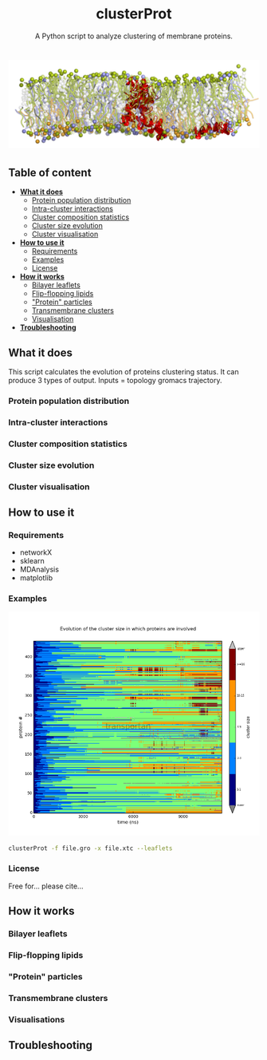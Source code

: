 <h1 b align="center">clusterProt</b></h1>
<p align="center">A Python script to analyze clustering of membrane proteins.</p>
<h1 align="center">
  <img src="images/high_def_all4.png" alt="clusterProt" />
</h1>

## Table of content

- [**What it does**](#description)
  - [Protein population distribution](#pprotein-opulation-distribution)
  - [Intra-cluster interactions](#intra-cluster-interactions)  
  - [Cluster composition statistics](#cluster-composition-statistics)  
  - [Cluster size evolution](#cluster-size-evolution)  
  - [Cluster visualisation](#cluster-visualisation)  
- [**How to use it**](#how-to-use-it)
  - [Requirements](#requirements)
  - [Examples](#examples)
  - [License](#license)
- [**How it works**](#notes)
  - [Bilayer leaflets](#bilayer-leaflets)
  - [Flip-flopping lipids](#flip-flopping-lipids)
  - ["Protein" particles](#"protein"-particles)
  - [Transmembrane clusters](#transmembrane-clusters)
  - [Visualisation](#visualisation)
- [**Troubleshooting**](#troubleshooting)

## What it does
This script calculates the evolution of proteins clustering status. It can produce 3 types of output. Inputs = topology gromacs trajectory.
### Protein population distribution
### Intra-cluster interactions
### Cluster composition statistics
### Cluster size evolution
### Cluster visualisation

## How to use it
### Requirements
* networkX
* sklearn
* MDAnalysis
* matplotlib
### Examples
![2D](./doc/clusterProt2D.png)
```bash
clusterProt -f file.gro -x file.xtc --leaflets
```
### License
Free for... please cite...

## How it works
### Bilayer leaflets
### Flip-flopping lipids
### "Protein" particles
### Transmembrane clusters
### Visualisations

## Troubleshooting

 
